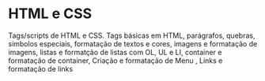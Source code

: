 # HTML e CSS
Tags/scripts de HTML e CSS. Tags básicas em HTML, parágrafos, quebras, simbolos especiais, formatação de textos e cores, imagens e formatação de imagens, listas e formatção de listas com OL, UL e LI, container e formatação de container, Criação e formatação de Menu , Links e formatação de links